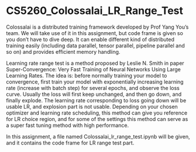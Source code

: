 # CS5260_Colossalai_LR_Range_Test

Colossalai is a distributed training framework developed by Prof Yang You’s team. We will take use of it in this assignment, but code frame is given so you don’t have to dive deep. It can enable different kind of distributed training easily (including data parallel, tensor parallel, pipeline parallel and so on) and provides efficient memory handling.

Learning rate range test is a method proposed by Leslie N. Smith in paper Super-Convergence: Very Fast Training of Neural Networks Using Large Learning Rates. The idea is: before normally training your model to convergence, first train your model with exponentially increasing learning rate (increase with batch step) for several epochs, and observe the loss curve. Usually the loss will first keep unchanged, and then go down, and finally explode. The learning rate corresponding to loss going down will be usable LR, and explosion part is not usable. Depending on your chosen optimizer and learning rate scheduling, this method can give you reference for LR choice region, and for some of the settings this method can serve as a super fast tuning method with high performance.

In this assignment, a file named Colossalai_lr_range_test.ipynb will be given, and it contains the code frame for LR range test part.
